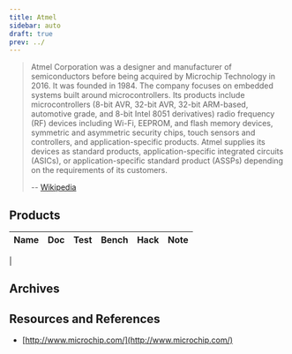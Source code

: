 ```yaml
---
title: Atmel
sidebar: auto
draft: true
prev: ../
---
```


> Atmel Corporation was a designer and manufacturer of semiconductors
> before being acquired by Microchip Technology in 2016. It was
> founded in 1984. The company focuses on embedded systems built
> around microcontrollers. Its products include microcontrollers
> (8-bit AVR, 32-bit AVR, 32-bit ARM-based, automotive grade, and
> 8-bit Intel 8051 derivatives) radio frequency (RF) devices including
> Wi-Fi, EEPROM, and flash memory devices, symmetric and asymmetric
> security chips, touch sensors and controllers, and
> application-specific products. Atmel supplies its devices as
> standard products, application-specific integrated circuits (ASICs),
> or application-specific standard product (ASSPs) depending on the
> requirements of its customers.
>
> -- [Wikipedia](https://en.wikipedia.org/wiki/Atmel)

## Products

| Name                      | Doc | Test | Bench | Hack | Note |
|---------------------------|-----|------|-------|------|------|
|

## Archives

## Resources and References

 * [http://www.microchip.com/](http://www.microchip.com/)
